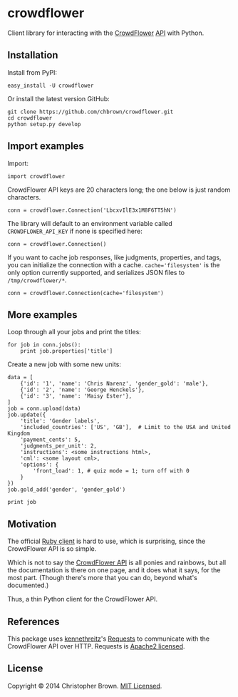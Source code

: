 # crowdflower

Client library for interacting with the [CrowdFlower](http://www.crowdflower.com/) [API](http://success.crowdflower.com/customer/portal/articles/1288323-api-documentation) with Python.


## Installation

Install from PyPI:

    easy_install -U crowdflower

Or install the latest version GitHub:

    git clone https://github.com/chbrown/crowdflower.git
    cd crowdflower
    python setup.py develop


## Import examples

Import:

    import crowdflower

CrowdFlower API keys are 20 characters long; the one below is just random characters.

    conn = crowdflower.Connection('LbcxvIlE3x1M8F6TT5hN')

The library will default to an environment variable called `CROWDFLOWER_API_KEY` if
none is specified here:

    conn = crowdflower.Connection()

If you want to cache job responses, like judgments, properties, and tags, you
can initialize the connection with a cache. `cache='filesystem'` is the only
option currently supported, and serializes JSON files to `/tmp/crowdflower/*`.

    conn = crowdflower.Connection(cache='filesystem')


## More examples

Loop through all your jobs and print the titles:

    for job in conn.jobs():
        print job.properties['title']

Create a new job with some new units:

    data = [
        {'id': '1', 'name': 'Chris Narenz', 'gender_gold': 'male'},
        {'id': '2', 'name': 'George Henckels'},
        {'id': '3', 'name': 'Maisy Ester'},
    ]
    job = conn.upload(data)
    job.update({
        'title': 'Gender labels',
        'included_countries': ['US', 'GB'],  # Limit to the USA and United Kingdom
        'payment_cents': 5,
        'judgments_per_unit': 2,
        'instructions': <some instructions html>,
        'cml': <some layout cml>,
        'options': {
            'front_load': 1, # quiz mode = 1; turn off with 0
        }
    })
    job.gold_add('gender', 'gender_gold')

    print job


## Motivation

The official [Ruby client](https://github.com/CrowdFlower/ruby-crowdflower) is hard to use, which is surprising, since the CrowdFlower API is so simple.

Which is not to say the [CrowdFlower API](http://success.crowdflower.com/customer/portal/articles/1288323-api-documentation) is all ponies and rainbows, but all the documentation is there on one page, and it does what it says, for the most part. (Though there's more that you can do, beyond what's documented.)

Thus, a thin Python client for the CrowdFlower API.


## References

This package uses [kennethreitz](https://github.com/kennethreitz)'s [Requests](http://docs.python-requests.org/en/latest/api/) to communicate with the CrowdFlower API over HTTP. Requests is [Apache2 licensed](http://docs.python-requests.org/en/latest/user/intro/#apache2-license).


## License

Copyright © 2014 Christopher Brown. [MIT Licensed](https://raw.github.com/chbrown/crowdflower/master/LICENSE).
